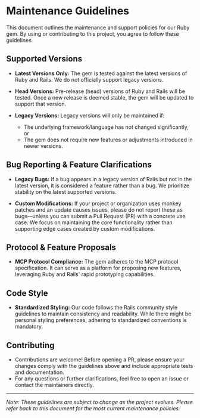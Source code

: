 # Maintenance Guidelines

This document outlines the maintenance and support policies for our Ruby gem. By using or contributing to this project, you agree to follow these guidelines.

## Supported Versions

- **Latest Versions Only:**
  The gem is tested against the latest versions of Ruby and Rails. We do not officially support legacy versions.

- **Head Versions:**
  Pre-release (head) versions of Ruby and Rails will be tested. Once a new release is deemed stable, the gem will be updated to support that version.

- **Legacy Versions:**
  Legacy versions will only be maintained if:
    - The underlying framework/language has not changed significantly, or
    - The gem does not require new features or adjustments introduced in newer versions.

## Bug Reporting & Feature Clarifications

- **Legacy Bugs:**
  If a bug appears in a legacy version of Rails but not in the latest version, it is considered a feature rather than a bug. We prioritize stability on the latest supported versions.

- **Custom Modifications:**
  If your project or organization uses monkey patches and an update causes issues, please do not report these as bugs—unless you can submit a Pull Request (PR) with a concrete use case. We focus on maintaining the core functionality rather than supporting edge cases created by custom modifications.

## Protocol & Feature Proposals

- **MCP Protocol Compliance:**
  The gem adheres to the MCP protocol specification. It can serve as a platform for proposing new features, leveraging Ruby and Rails' rapid prototyping capabilities.

## Code Style

- **Standardized Styling:**
  Our code follows the Rails community style guidelines to maintain consistency and readability. While there might be personal styling preferences, adhering to standardized conventions is mandatory.

## Contributing

- Contributions are welcome! Before opening a PR, please ensure your changes comply with the guidelines above and include appropriate tests and documentation.
- For any questions or further clarifications, feel free to open an issue or contact the maintainers directly.

---

*Note: These guidelines are subject to change as the project evolves. Please refer back to this document for the most current maintenance policies.*
